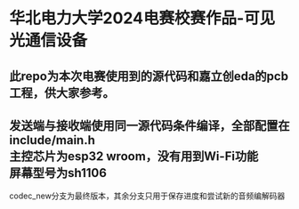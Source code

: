 # 华北电力大学2024电赛校赛作品-可见光通信设备

此repo为本次电赛使用到的源代码和嘉立创eda的pcb工程，供大家参考。  
---
发送端与接收端使用同一源代码条件编译，全部配置在include/main.h  
主控芯片为esp32 wroom，没有用到Wi-Fi功能  
屏幕型号为sh1106  
---
codec_new分支为最终版本，其余分支只用于保存进度和尝试新的音频编解码器  
